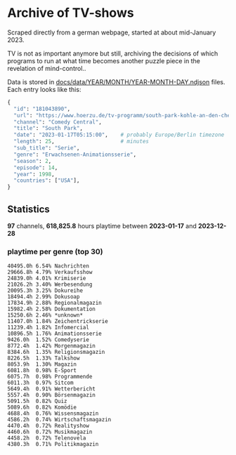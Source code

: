 # Archive of TV-shows

Scraped directly from a german webpage, started at about mid-January 2023.

TV is not as important anymore but still, archiving the decisions of which programs to run at what time
becomes another puzzle piece in the revelation of mind-control.. 

Data is stored in [docs/data/YEAR/MONTH/YEAR-MONTH-DAY.ndjson](docs/data/) files. 
Each entry looks like this:

```python
{
  "id": "181043890", 
  "url": "https://www.hoerzu.de/tv-programm/south-park-kohle-an-den-chefkoch/bid_181043890/", 
  "channel": "Comedy Central", 
  "title": "South Park", 
  "date": "2023-01-17T05:15:00",    # probably Europe/Berlin timezone 
  "length": 25,                     # minutes 
  "sub_title": "Serie", 
  "genre": "Erwachsenen-Animationsserie", 
  "season": 2, 
  "episode": 14, 
  "year": 1998, 
  "countries": ["USA"],
}
```

## Statistics

**97** channels, **618,825.8** hours playtime between **2023-01-17** and **2023-12-28**


### playtime per genre (top 30)

    40495.0h 6.54% Nachrichten
    29666.8h 4.79% Verkaufsshow
    24839.0h 4.01% Krimiserie
    21026.2h 3.40% Werbesendung
    20095.3h 3.25% Dokureihe
    18494.4h 2.99% Dokusoap
    17834.9h 2.88% Regionalmagazin
    15982.4h 2.58% Dokumentation
    15250.6h 2.46% *unknown*
    11407.0h 1.84% Zeichentrickserie
    11239.4h 1.82% Infomercial
    10896.5h 1.76% Animationsserie
    9426.0h  1.52% Comedyserie
    8772.4h  1.42% Morgenmagazin
    8384.6h  1.35% Religionsmagazin
    8226.5h  1.33% Talkshow
    8053.9h  1.30% Magazin
    6081.8h  0.98% E-Sport
    6075.7h  0.98% Programmende
    6011.3h  0.97% Sitcom
    5649.4h  0.91% Wetterbericht
    5557.4h  0.90% Börsenmagazin
    5091.5h  0.82% Quiz
    5089.6h  0.82% Komödie
    4688.4h  0.76% Wissensmagazin
    4586.2h  0.74% Wirtschaftsmagazin
    4470.4h  0.72% Realityshow
    4460.6h  0.72% Musikmagazin
    4458.2h  0.72% Telenovela
    4380.3h  0.71% Politikmagazin
